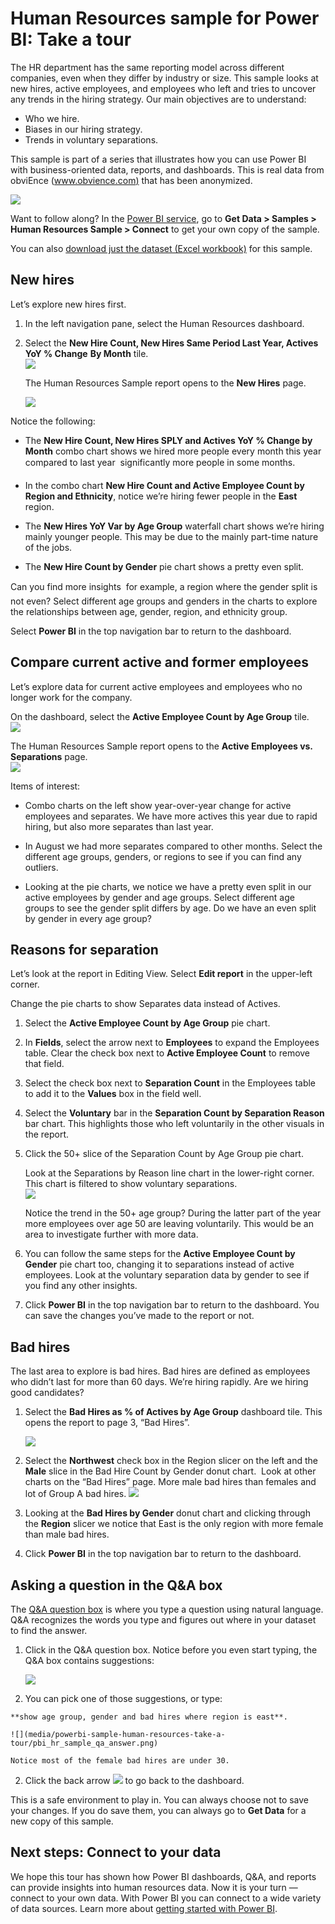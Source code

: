 <properties 
   pageTitle="Human Resources sample: Take a tour"
   description="Human Resources sample for Power BI: Take a tour"
   services="powerbi" 
   documentationCenter="" 
   authors="maggies" 
   manager="mblythe" 
   editor=""
   tags=""
   qualityFocus="no"
   qualityDate=""/>
 
<tags
   ms.service="powerbi"
   ms.devlang="NA"
   ms.topic="article"
   ms.tgt_pltfrm="NA"
   ms.workload="powerbi"
   ms.date="02/22/2016"
   ms.author="mihart"/>

# Human Resources sample for Power BI: Take a tour  

The HR department has the same reporting model across different companies, even when they differ by industry or size. This sample looks at new hires, active employees, and employees who left and tries to uncover any trends in the hiring strategy. Our main objectives are to understand:

- Who we hire.
- Biases in our hiring strategy.
- Trends in voluntary separations.

This sample is part of a series that illustrates how you can use Power BI with business-oriented data, reports, and dashboards. This is real data from obviEnce ([www.obvience.com)](http://www.obvience.com/) that has been anonymized.

![](media/powerbi-sample-human-resources-take-a-tour/pbi_hr_sample_dash.png)

Want to follow along? In the [Power BI service](https://powerbi.com), go to **Get Data > Samples > Human Resources Sample > Connect** to get your own copy of the sample. 

You can also [download just the dataset (Excel workbook)](http://go.microsoft.com/fwlink/?LinkId=528592) for this sample.

## New hires  
Let’s explore new hires first. 

1.  In the left navigation pane, select the Human Resources dashboard.
2.  Select the **New Hire Count, New Hires Same Period Last Year, Actives YoY % Change** **By Month** tile.  
    ![](media/powerbi-sample-human-resources-take-a-tour/hr2.png)  

    The Human Resources Sample report opens to the **New Hires** page.  

    ![](media/powerbi-sample-human-resources-take-a-tour/hr3.png)

Notice the following:

- The **New Hire Count, New Hires SPLY and Actives YoY % Change by Month** combo chart shows we hired more people every month this year compared to last year &#151; significantly more people in some months.

- In the combo chart **New Hire Count and Active Employee Count by Region and Ethnicity**, notice we’re hiring fewer people in the **East** region.

- The **New Hires YoY Var by Age Group** waterfall chart shows we’re hiring mainly younger people. This may be due to the mainly part-time nature of the jobs.

- The **New Hire Count by Gender** pie chart shows a pretty even split.

Can you find more insights &#151; for example, a region where the gender split is not even? Select different age groups and genders in the charts to explore the relationships between age, gender, region, and ethnicity group.

Select **Power BI** in the top navigation bar to return to the dashboard.

## Compare current active and former employees  
Let’s explore data for current active employees and employees who no longer work for the company.

On the dashboard, select the **Active Employee Count by Age Group** tile.  
![](media/powerbi-sample-human-resources-take-a-tour/pbi_hr_sample_activepie.png)

The Human Resources Sample report opens to the **Active Employees vs. Separations** page.  
![](media/powerbi-sample-human-resources-take-a-tour/hr5.png)

Items of interest:

- Combo charts on the left show year-over-year change for active employees and separates. We have more actives this year due to rapid hiring, but also more separates than last year.

- In August we had more separates compared to other months. Select the different age groups, genders, or regions to see if you can find any outliers.

- Looking at the pie charts, we notice we have a pretty even split in our active employees by gender and age groups. Select different age groups to see the gender split differs by age. Do we have an even split by gender in every age group? 

## Reasons for separation  
Let’s look at the report in Editing View. Select **Edit report** in the upper-left corner. 

Change the pie charts to show Separates data instead of Actives.

1.  Select the **Active Employee Count by Age Group** pie chart.

2.  In **Fields**, select the arrow next to **Employees** ﻿to expand the Employees table. Clear the check box next to **Active Employee Count**﻿ to remove that field.

3.  Select the check box next to **Separation Count** in the Employees table to add it to the **Values** box in the field well.

4.  Select the **Voluntary** bar in the **Separation Count by Separation Reason** bar chart. This highlights those who left voluntarily in the other visuals in the report.

5.  Click the 50+ slice of the Separation Count by Age Group pie chart. 

    Look at the Separations by Reason line chart in the lower-right corner. This chart is filtered to show voluntary separations.  
    ![](media/powerbi-sample-human-resources-take-a-tour/pbi_hr_sample_sepsover50.png)

    Notice the trend in the 50+ age group? During the latter part of the year more employees over age 50 are leaving voluntarily. This would be an area to investigate further with more data.

6.  You can follow the same steps for the **Active Employee Count by Gender** pie chart too, changing it to separations instead of active employees. Look at the voluntary separation data by gender to see if you find any other insights.

7.  Click **Power BI** in the top navigation bar to return to the dashboard. You can save the changes you’ve made to the report or not.

## Bad hires  
The last area to explore is bad hires. Bad hires are defined as employees who didn’t last for more than 60 days. We’re hiring rapidly. Are we hiring good candidates?

1.  Select the **Bad Hires as % of Actives by Age Group** dashboard tile. This opens the report to page 3, “Bad Hires”. 
  
    ![](media/powerbi-sample-human-resources-take-a-tour/hr7.png)  

2.  Select the **Northwest**﻿ check box in the Region slicer on the left and the **Male** slice in the Bad Hire Count by Gender donut chart.  Look at other charts on the “Bad Hires” page. More male bad hires than females and lot of Group A bad hires.
    ![](media/powerbi-sample-human-resources-take-a-tour/pbi_hr_sample_badhirespage.png)  

3.  Looking at the **Bad Hires by Gender** donut chart and clicking through the **Region** slicer we notice that East is the only region with more female than male bad hires.  

4.  Click **Power BI** in the top navigation bar to return to the dashboard.

## Asking a question in the Q&A box 
The [Q&A question box](powerbi-service-how-to-use-q-and-a.md) is where you type a question using natural language. Q&A recognizes the words you type and figures out where in your dataset to find the answer. 

1.  Click in the Q&A question box. Notice before you even start typing, the Q&A box contains suggestions:

    ![](media/powerbi-sample-human-resources-take-a-tour/pbi_hr_sample_qabox.png)

2.   You can pick one of those suggestions, or type:

    **show age group, gender and bad hires where region is east**.  

    ![](media/powerbi-sample-human-resources-take-a-tour/pbi_hr_sample_qa_answer.png)

    Notice most of the female bad hires are under 30.
2.  Click the back arrow ![](media/powerbi-sample-human-resources-take-a-tour/backarrow.png) to go back to the dashboard.

This is a safe environment to play in. You can always choose not to save your changes. If you do save them, you can always go to **Get Data** for a new copy of this sample. 

## Next steps: Connect to your data  
We hope this tour has shown how Power BI dashboards, Q&A, and reports can provide insights into human resources data. Now it is your turn — connect to your own data. With Power BI you can connect to a wide variety of data sources. Learn more about [getting started with Power BI](powerbi-service-get-started.md).  